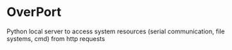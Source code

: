 # OverPort
Python local server to access system resources (serial communication, file systems, cmd) from http requests
